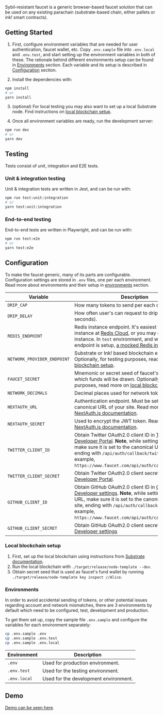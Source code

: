 Sybil-resistant faucet is a generic browser-based faucet solution that can be used on any existing parachain (substrate-based chain, either pallets or ink! smart contracts).

## Getting Started

1. First, configure environment variables that are needed for user authentication, faucet wallet, etc. Copy `.env.sample` file into `.env.local` and `.env.test`, and start setting up the environment variables in both of these. The rationale behind different environments setup can be found in [Environments](#environments) section. Each variable and its setup is described in [Configuration](#configuration) section.

2. Install the dependencies with:

```bash
npm install
# or
yarn install
```

3. (optional) For local testing you may also want to set up a local Substrate node. Find instructions on [local blockchain setup](#local-blockchain-setup).

4. Once all environment variables are ready, run the development server:

```bash
npm run dev
# or
yarn dev
```

## Testing

Tests consist of unit, integration and E2E tests. 

### Unit & integration testing

Unit & integration tests are written in Jest, and can be run with:

```bash
npm run test:unit:integration
# or
yarn test:unit:integration
```

### End-to-end testing

End-to-end tests are written in Playwright, and can be run with:

```bash
npm run test:e2e
# or
yarn test:e2e
```

## Configuration

To make the faucet generic, many of its parts are configurable. Configuration settings are stored in `.env` files, one per each environment. Read more about environments and their setup in [environments](#environments) section.

| Variable | Description | Default |
| ------------- | ------------- | ------------- |
| `DRIP_CAP` | How many tokens to send per each claim. | `0.025` |
| `DRIP_DELAY` | How often user's can request to drip tokens (in seconds). | `86400 seconds (1 day)` |
| `REDIS_ENDPOINT` | Redis instance endpoint. It's easiest to setup Redis instance at [Redis Cloud](https://redis.com/try-free/), or you may run a local instance. In `test` environment, and when no Redis endpoint is setup, [a mocked Redis instance](https://www.npmjs.com/package/ioredis-mock) is used. | *None (mocked instance)* |
| `NETWORK_PROVIDER_ENDPOINT` | Substrate or Ink! based blockchain endpoint. Optionally, for testing purposes, read more on [local blockchain setup](#local-blockchain-setup). | `ws://127.0.0.1:9944` |
| `FAUCET_SECRET` | Mnemonic or secret seed of faucet's wallet from which funds will be drawn. Optionally, for testing purposes, read more on [local blockchain setup](#local-blockchain-setup). | `0xe5be9a509...` |
| `NETWORK_DECIMALS` | Decimal places used for network tokens. | `12` |
| `NEXTAUTH_URL` | Authentication endpoint. Must be set to the canonical URL of your site. Read more on [NextAuth.js documentation](https://next-auth.js.org/configuration/options#nextauth_url). | `http://127.0.0.1:3000` |
| `NEXTAUTH_SECRET` | Used to encrypt the JWT token. Read more on [NextAuth.js documentation](https://next-auth.js.org/configuration/options#nextauth_secret). | `set_random_string` |
| `TWITTER_CLIENT_ID` | Obtain Twitter OAuth2.0 client ID in [Twitter Developer Portal](https://developer.twitter.com/). **Note**, while setting callback URL, make sure it is set to the canonical URL of your site, ending with `/api/auth/callback/twitter`. For example, `https://www.faucet.com/api/auth/callback/twitter`. | *Demo client ID* |
| `TWITTER_CLIENT_SECRET` | Obtain Twitter OAuth2.0 client secret in [Twitter Developer Portal](https://developer.twitter.com/). | *Demo client secret* |
| `GITHUB_CLIENT_ID` | Obtain GitHub OAuth2.0 client ID in [GitHub Developer settings](https://github.com/settings/developers/). **Note**, while setting callback URL, make sure it is set to the canonical URL of your site, ending with `/api/auth/callback/github`. For example, `https://www.faucet.com/api/auth/callback/github`. | *Demo client ID* |
| `GITHUB_CLIENT_SECRET` | Obtain GitHub OAuth2.0 client secret in [GitHub Developer settings](https://github.com/settings/developers/) | *Demo client secret* |

### Local blockchain setup

1. First, set up the local blockchain using instructions from [Substrate documentation](https://docs.substrate.io/quick-start/).
2. Run the local blockchain with `./target/release/node-template --dev`.
3. Obtain secret seed that is used as faucet's fund wallet by running ` ./target/release/node-template key inspect //Alice`.

### Environments

In order to avoid accidental sending of tokens, or other potential issues regarding account and network mismatches, there are 3 environments by default which need to be configured, test, development and production. 

To get them set up, copy the sample file `.env.sample` and configure the variables for each environment separately:

```bash
cp .env.sample .env
cp .env.sample .env.test
cp .env.sample .env.local
```

| Environment | Description |
| ------------- | ------------- |
| `.env` | Used for production environment. |
| `.env.test` | Used for the testing environment. |
| `.env.local` | Used for the development environment. |

## Demo

[Demo can be seen here](https://sybil-resistant-substrate-faucet.vercel.app/).
